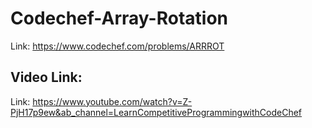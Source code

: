 # Codechef-Array-Rotation
Link: https://www.codechef.com/problems/ARRROT
## Video Link:
Link: https://www.youtube.com/watch?v=Z-PjH17p9ew&ab_channel=LearnCompetitiveProgrammingwithCodeChef
